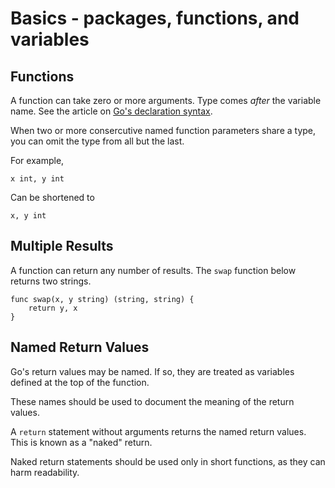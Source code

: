 # Basics - packages, functions, and variables

## Functions

A function can take zero or more arguments. Type comes *after* the variable name. See the article on [Go's declaration syntax](https://blog.golang.org/gos-declaration-syntax).

When two or more consercutive named function parameters share a type, you can omit the type from all but the last.

For example,

```
x int, y int
```

Can be shortened to
```
x, y int
```

## Multiple Results

A function can return any number of results. The `swap` function below returns two strings.

```
func swap(x, y string) (string, string) {
	return y, x
}
```

## Named Return Values

Go's return values may be named. If so, they are treated as variables defined at the top of the function.

These names should be used to document the meaning of the return values.

A `return` statement without arguments returns the named return values. This is known as a "naked" return.

Naked return statements should be used only in short functions, as they can harm readability.